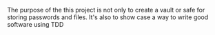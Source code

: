 The purpose of the this project is not only to create a vault or safe for storing passwords and files.
It's also to show case a way to write good software using TDD
